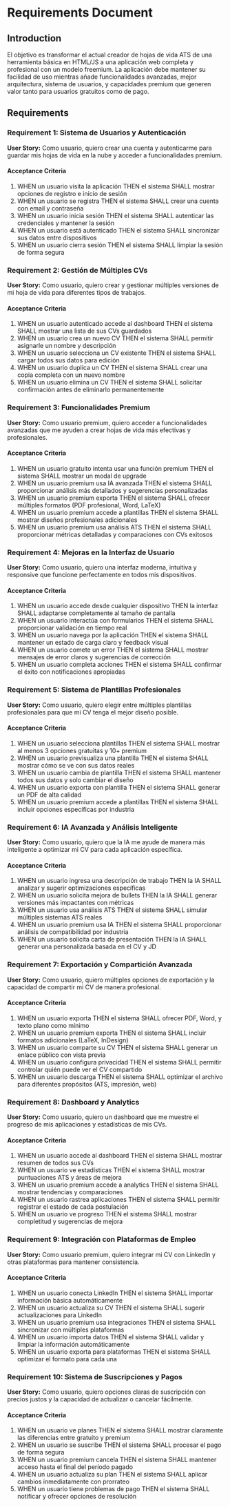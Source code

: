 # Requirements Document

## Introduction

El objetivo es transformar el actual creador de hojas de vida ATS de una herramienta básica en HTML/JS a una aplicación web completa y profesional con un modelo freemium. La aplicación debe mantener su facilidad de uso mientras añade funcionalidades avanzadas, mejor arquitectura, sistema de usuarios, y capacidades premium que generen valor tanto para usuarios gratuitos como de pago.

## Requirements

### Requirement 1: Sistema de Usuarios y Autenticación

**User Story:** Como usuario, quiero crear una cuenta y autenticarme para guardar mis hojas de vida en la nube y acceder a funcionalidades premium.

#### Acceptance Criteria

1. WHEN un usuario visita la aplicación THEN el sistema SHALL mostrar opciones de registro e inicio de sesión
2. WHEN un usuario se registra THEN el sistema SHALL crear una cuenta con email y contraseña
3. WHEN un usuario inicia sesión THEN el sistema SHALL autenticar las credenciales y mantener la sesión
4. WHEN un usuario está autenticado THEN el sistema SHALL sincronizar sus datos entre dispositivos
5. WHEN un usuario cierra sesión THEN el sistema SHALL limpiar la sesión de forma segura

### Requirement 2: Gestión de Múltiples CVs

**User Story:** Como usuario, quiero crear y gestionar múltiples versiones de mi hoja de vida para diferentes tipos de trabajos.

#### Acceptance Criteria

1. WHEN un usuario autenticado accede al dashboard THEN el sistema SHALL mostrar una lista de sus CVs guardados
2. WHEN un usuario crea un nuevo CV THEN el sistema SHALL permitir asignarle un nombre y descripción
3. WHEN un usuario selecciona un CV existente THEN el sistema SHALL cargar todos sus datos para edición
4. WHEN un usuario duplica un CV THEN el sistema SHALL crear una copia completa con un nuevo nombre
5. WHEN un usuario elimina un CV THEN el sistema SHALL solicitar confirmación antes de eliminarlo permanentemente

### Requirement 3: Funcionalidades Premium

**User Story:** Como usuario premium, quiero acceder a funcionalidades avanzadas que me ayuden a crear hojas de vida más efectivas y profesionales.

#### Acceptance Criteria

1. WHEN un usuario gratuito intenta usar una función premium THEN el sistema SHALL mostrar un modal de upgrade
2. WHEN un usuario premium usa IA avanzada THEN el sistema SHALL proporcionar análisis más detallados y sugerencias personalizadas
3. WHEN un usuario premium exporta THEN el sistema SHALL ofrecer múltiples formatos (PDF profesional, Word, LaTeX)
4. WHEN un usuario premium accede a plantillas THEN el sistema SHALL mostrar diseños profesionales adicionales
5. WHEN un usuario premium usa análisis ATS THEN el sistema SHALL proporcionar métricas detalladas y comparaciones con CVs exitosos

### Requirement 4: Mejoras en la Interfaz de Usuario

**User Story:** Como usuario, quiero una interfaz moderna, intuitiva y responsive que funcione perfectamente en todos mis dispositivos.

#### Acceptance Criteria

1. WHEN un usuario accede desde cualquier dispositivo THEN la interfaz SHALL adaptarse completamente al tamaño de pantalla
2. WHEN un usuario interactúa con formularios THEN el sistema SHALL proporcionar validación en tiempo real
3. WHEN un usuario navega por la aplicación THEN el sistema SHALL mantener un estado de carga claro y feedback visual
4. WHEN un usuario comete un error THEN el sistema SHALL mostrar mensajes de error claros y sugerencias de corrección
5. WHEN un usuario completa acciones THEN el sistema SHALL confirmar el éxito con notificaciones apropiadas

### Requirement 5: Sistema de Plantillas Profesionales

**User Story:** Como usuario, quiero elegir entre múltiples plantillas profesionales para que mi CV tenga el mejor diseño posible.

#### Acceptance Criteria

1. WHEN un usuario selecciona plantillas THEN el sistema SHALL mostrar al menos 3 opciones gratuitas y 10+ premium
2. WHEN un usuario previsualiza una plantilla THEN el sistema SHALL mostrar cómo se ve con sus datos reales
3. WHEN un usuario cambia de plantilla THEN el sistema SHALL mantener todos sus datos y solo cambiar el diseño
4. WHEN un usuario exporta con plantilla THEN el sistema SHALL generar un PDF de alta calidad
5. WHEN un usuario premium accede a plantillas THEN el sistema SHALL incluir opciones específicas por industria

### Requirement 6: IA Avanzada y Análisis Inteligente

**User Story:** Como usuario, quiero que la IA me ayude de manera más inteligente a optimizar mi CV para cada aplicación específica.

#### Acceptance Criteria

1. WHEN un usuario ingresa una descripción de trabajo THEN la IA SHALL analizar y sugerir optimizaciones específicas
2. WHEN un usuario solicita mejora de bullets THEN la IA SHALL generar versiones más impactantes con métricas
3. WHEN un usuario usa análisis ATS THEN el sistema SHALL simular múltiples sistemas ATS reales
4. WHEN un usuario premium usa IA THEN el sistema SHALL proporcionar análisis de compatibilidad por industria
5. WHEN un usuario solicita carta de presentación THEN la IA SHALL generar una personalizada basada en el CV y JD

### Requirement 7: Exportación y Compartición Avanzada

**User Story:** Como usuario, quiero múltiples opciones de exportación y la capacidad de compartir mi CV de manera profesional.

#### Acceptance Criteria

1. WHEN un usuario exporta THEN el sistema SHALL ofrecer PDF, Word, y texto plano como mínimo
2. WHEN un usuario premium exporta THEN el sistema SHALL incluir formatos adicionales (LaTeX, InDesign)
3. WHEN un usuario comparte su CV THEN el sistema SHALL generar un enlace público con vista previa
4. WHEN un usuario configura privacidad THEN el sistema SHALL permitir controlar quién puede ver el CV compartido
5. WHEN un usuario descarga THEN el sistema SHALL optimizar el archivo para diferentes propósitos (ATS, impresión, web)

### Requirement 8: Dashboard y Analytics

**User Story:** Como usuario, quiero un dashboard que me muestre el progreso de mis aplicaciones y estadísticas de mis CVs.

#### Acceptance Criteria

1. WHEN un usuario accede al dashboard THEN el sistema SHALL mostrar resumen de todos sus CVs
2. WHEN un usuario ve estadísticas THEN el sistema SHALL mostrar puntuaciones ATS y áreas de mejora
3. WHEN un usuario premium accede a analytics THEN el sistema SHALL mostrar tendencias y comparaciones
4. WHEN un usuario rastrea aplicaciones THEN el sistema SHALL permitir registrar el estado de cada postulación
5. WHEN un usuario ve progreso THEN el sistema SHALL mostrar completitud y sugerencias de mejora

### Requirement 9: Integración con Plataformas de Empleo

**User Story:** Como usuario premium, quiero integrar mi CV con LinkedIn y otras plataformas para mantener consistencia.

#### Acceptance Criteria

1. WHEN un usuario conecta LinkedIn THEN el sistema SHALL importar información básica automáticamente
2. WHEN un usuario actualiza su CV THEN el sistema SHALL sugerir actualizaciones para LinkedIn
3. WHEN un usuario premium usa integraciones THEN el sistema SHALL sincronizar con múltiples plataformas
4. WHEN un usuario importa datos THEN el sistema SHALL validar y limpiar la información automáticamente
5. WHEN un usuario exporta para plataformas THEN el sistema SHALL optimizar el formato para cada una

### Requirement 10: Sistema de Suscripciones y Pagos

**User Story:** Como usuario, quiero opciones claras de suscripción con precios justos y la capacidad de actualizar o cancelar fácilmente.

#### Acceptance Criteria

1. WHEN un usuario ve planes THEN el sistema SHALL mostrar claramente las diferencias entre gratuito y premium
2. WHEN un usuario se suscribe THEN el sistema SHALL procesar el pago de forma segura
3. WHEN un usuario premium cancela THEN el sistema SHALL mantener acceso hasta el final del período pagado
4. WHEN un usuario actualiza su plan THEN el sistema SHALL aplicar cambios inmediatamente con prorrateo
5. WHEN un usuario tiene problemas de pago THEN el sistema SHALL notificar y ofrecer opciones de resolución